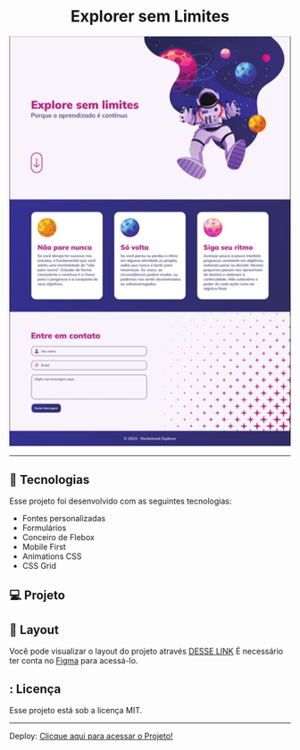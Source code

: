 <h1 align="center"> Explorer sem Limites </h1>

<p align="center">
  <img alt="imagem" src=./assets/Capa.jpg>
</p>

---

## 🚀 Tecnologias

Esse projeto foi desenvolvido com as seguintes tecnologias:

- Fontes personalizadas
- Formulários
- Conceiro de Flebox
- Mobile First
- Animations CSS
- CSS Grid

## 💻 Projeto

## 🔖 Layout

Você pode visualizar o layout do projeto através [DESSE LINK](https://www.figma.com/file/563kgHMxsEy17nCdTJI6JC/Explore-sem-limites?type=design&node-id=158-678&t=hSLVvkT9hUBPVFtR-0) É necessário ter conta no [Figma](https://figma.com) para acessá-lo.

## : Licença

Esse projeto está sob a licença MIT.

---

Deploy:
[Clicque aqui para acessar o Projeto!](https://caetanosbr.github.io/display-grid-aula/)
